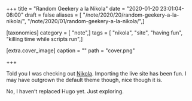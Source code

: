 +++
title = "Random Geekery a la Nikola"
date = "2020-01-20 23:01:04-08:00"
draft = false
aliases = [ "/note/2020/20/random-geekery-a-la-nikola/", "/note/2020/01/random-geekery-a-la-nikola/",]

[taxonomies]
category = [ "note",]
tags = [ "nikola", "site", "having fun", "killing time while scripts run",]

[extra.cover_image]
caption = ""
path = "cover.png"

+++

Told you I was checking out [Nikola](https://getnikola.com). Importing
the live site has been fun. I may have outgrown the default theme
though, nice though it is.

No, I haven’t replaced Hugo yet. Just exploring.